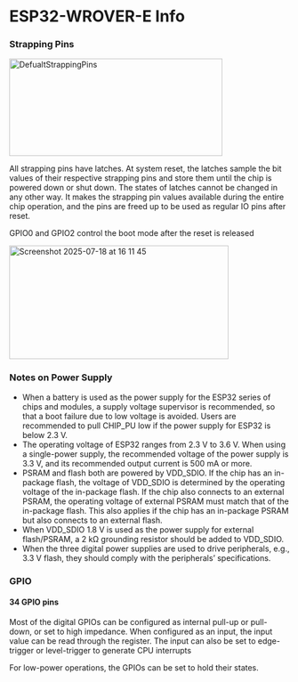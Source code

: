 # ESP32-WROVER-E Info

### Strapping Pins
<img width="383" height="175" alt="DefualtStrappingPins" src="https://github.com/user-attachments/assets/c776c2bf-279a-46ea-8877-99aa5f066faa" />

All strapping pins have latches. At system reset, the latches sample the bit values of their respective strapping pins and store them until the chip is powered down or shut down. The states of latches cannot be changed in any other way. It makes the strapping pin values available during the entire chip operation, and the pins are freed up to be used as regular IO pins after reset.

GPIO0 and GPIO2 control the boot mode after the reset is released

<img width="394" height="204" alt="Screenshot 2025-07-18 at 16 11 45" src="https://github.com/user-attachments/assets/dc18030c-ebb9-4ffc-bb81-f2b76ff5eb9e" />

### Notes on Power Supply
* When a battery is used as the power supply for the ESP32 series of chips and modules, a supply voltage supervisor is recommended, so that a boot failure due to low voltage is avoided. Users are recommended to pull CHIP_PU low if the power supply for ESP32 is below 2.3 V.
* The operating voltage of ESP32 ranges from 2.3 V to 3.6 V. When using a single-power supply, the recommended voltage of the power supply is 3.3 V, and its recommended output current is 500 mA or more.
* PSRAM and flash both are powered by VDD_SDIO. If the chip has an in-package flash, the voltage of VDD_SDIO is determined by the operating voltage of the in-package flash. If the chip also connects to an external PSRAM, the operating voltage of external PSRAM must match that of the in-package flash. This also applies if the chip has an in-package PSRAM but also connects to an external flash.
* When VDD_SDIO 1.8 V is used as the power supply for external flash/PSRAM, a 2 kΩ grounding resistor should be added to VDD_SDIO.
* When the three digital power supplies are used to drive peripherals, e.g., 3.3 V flash, they should comply with the peripherals’ specifications.

### GPIO
#### 34 GPIO pins 
Most of the digital GPIOs can be configured as internal pull-up or pull-down, or set to high impedance. When configured as an input, the input value can be read through the register. The input can also be set to edge-trigger or level-trigger to generate CPU interrupts

For low-power operations, the GPIOs can be set to hold their states.
